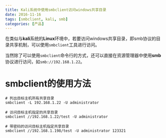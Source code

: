 ```yaml
---
title: Kali系统中使用smbclient访问windows共享目录
date: 2016-11-16
tags: [smbclient, kali, smb]
categories: [产品]
---
```


在类似与**kali**系统的**Linux**环境中，若要访问windows共享目录，即smb协议的目录共享机制，可以使用`smbclient`工具进行访问。

当然除了可以使用`smbclient`命令行的方式，还可以直接在资源管理器中使用**smb**协议进行访问，如`smb://192.168.1.22`。

# smbclient的使用方法

```shell
# 列出目标主机所有共享目录
smbclient -L 192.168.1.22 -U administrator

# 访问目标主机指定的共享目录
smbclient //192.168.1.22/test -U administrator

# 带密码的访问目标主机指定共享目录
smbclient //192.168.1.198/test -U administrator 123321
```

